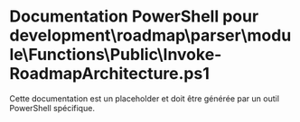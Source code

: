# Documentation PowerShell pour development\roadmap\parser\module\Functions\Public\Invoke-RoadmapArchitecture.ps1

Cette documentation est un placeholder et doit être générée par un outil PowerShell spécifique.

